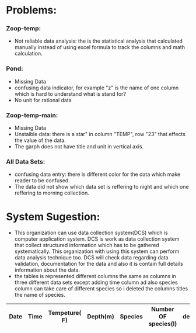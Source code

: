 # Problems:
### Zoop-temp:
* Not reliable data analysis: the is the statistical analysis that calculated manually instead of using excel formula to track the columns   and math calculation.
### Pond:
* Missing Data
* confusing data indicator, for example "z" is the name of one column which is hard to understand what is stand for?
* No unit for rational data
### Zoop-temp-main:
* Missing Data
* Unstaible data: there is a star" in column "TEMP", row "23" that effects the value of the data.
* The garph does not have title and unit in vertical axis.
### All Data Sets:
* confusing data entry: there is different color for the data which make reader to be confused.
* The data did not show which data set is reffering to night and which one reffering to morning collection.


# System Sugestion:

* This organization can use data collection system(DCS) which is computer application system. DCS is work as data collection system that collect structured information which has to be gathered systematically. This organization with using this system can perform data analysis technique too. DCS will check data regarding data validation, documentation for the data and also it is contain full details information about the data. 
*  the tables is represented different columns the same as columns in three different data sets except adding time column ad also species column can take care of different species so i deleted the columns titles the name of species.


| Date | Time | Tempeture( F) | Depth(m) | Species | Number OF species(l) | density(mm) | Colony Diameter(ml) | Chlorophyll a | ColonySize(mm) |
|------|------|---------------|----------|---------|----------------------|-------------|---------------------|---------------|----------------|
